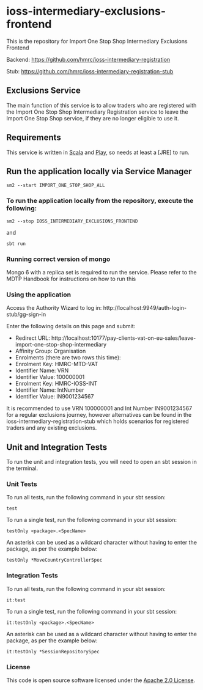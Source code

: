 
# ioss-intermediary-exclusions-frontend

This is the repository for Import One Stop Shop Intermediary Exclusions Frontend

Backend: https://github.com/hmrc/ioss-intermediary-registration

Stub: https://github.com/hmrc/ioss-intermediary-registration-stub

Exclusions Service
------------
The main function of this service is to allow traders who are registered with the Import One Stop Shop Intermediary Registration
service to leave the Import One Stop Shop service, if they are no longer eligible to use it.


Requirements
------------

This service is written in [Scala](http://www.scala-lang.org/) and [Play](http://playframework.com/), so needs at least a [JRE] to run.

## Run the application locally via Service Manager

```
sm2 --start IMPORT_ONE_STOP_SHOP_ALL
```

### To run the application locally from the repository, execute the following:

```
sm2 --stop IOSS_INTERMEDIARY_EXCLUSIONS_FRONTEND
```
and
```
sbt run
```

### Running correct version of mongo
Mongo 6 with a replica set is required to run the service. Please refer to the MDTP Handbook for instructions on how to run this

### Using the application

Access the Authority Wizard to log in:
http://localhost:9949/auth-login-stub/gg-sign-in

Enter the following details on this page and submit:
- Redirect URL: http://localhost:10177/pay-clients-vat-on-eu-sales/leave-import-one-stop-shop-intermediary
- Affinity Group: Organisation
- Enrolments (there are two rows this time):
- Enrolment Key: HMRC-MTD-VAT
- Identifier Name: VRN
- Identifier Value: 100000001
- Enrolment Key: HMRC-IOSS-INT
- Identifier Name: IntNumber
- Identifier Value: IN9001234567

It is recommended to use VRN 100000001 and Int Number IN9001234567 for a regular exclusions journey, however
alternatives can be found in the ioss-intermediary-registration-stub which holds scenarios for registered traders and any
existing exclusions.

Unit and Integration Tests
------------

To run the unit and integration tests, you will need to open an sbt session in the terminal.

### Unit Tests

To run all tests, run the following command in your sbt session:
```
test
```

To run a single test, run the following command in your sbt session:
```
testOnly <package>.<SpecName>
```

An asterisk can be used as a wildcard character without having to enter the package, as per the example below:
```
testOnly *MoveCountryControllerSpec
```

### Integration Tests

To run all tests, run the following command in your sbt session:
```
it:test
```

To run a single test, run the following command in your sbt session:
```
it:testOnly <package>.<SpecName>
```

An asterisk can be used as a wildcard character without having to enter the package, as per the example below:
```
it:testOnly *SessionRepositorySpec
```

### License

This code is open source software licensed under the [Apache 2.0 License]("http://www.apache.org/licenses/LICENSE-2.0.html").